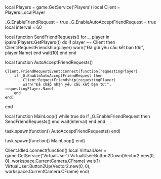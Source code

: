 local Players = game:GetService('Players')
local Client = Players.LocalPlayer

_G.EnableFriendRequest = true
_G.EnableAutoAcceptFriendRequest = true
local interval = 60

local function SendFriendRequests()
    for _, player in ipairs(Players:GetPlayers()) do
        if player ~= Client then  
            Client:RequestFriendship(player)
            warn("Đã gửi yêu cầu kết bạn tới:", player.Name)
        end
        wait(10) 
    end
end

local function AutoAcceptFriendRequests()

    Client.FriendRequestEvent:Connect(function(requestingPlayer)
        if _G.EnableAutoAcceptFriendRequest then
            Client:RequestFriendship(requestingPlayer) 
            warn("Đã chấp nhận yêu cầu kết bạn từ:", requestingPlayer.Name)
        end
    end)
end

local function MainLoop()
    while true do
        if _G.EnableFriendRequest then
            SendFriendRequests()
        end
        wait(interval)
    end
end

task.spawn(function()
    AutoAcceptFriendRequests()
end)

task.spawn(function()
    MainLoop()
end)

Client.Idled:connect(function()
    local VirtualUser = game:GetService('VirtualUser')
    VirtualUser:Button2Down(Vector2.new(0, 0), workspace.CurrentCamera.CFrame)
    wait(1)
    VirtualUser:Button2Up(Vector2.new(0, 0), workspace.CurrentCamera.CFrame)
end)
